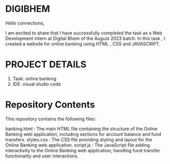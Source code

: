 # DIGIBHEM

Hello connections,

I am excited to share that I have successfully completed the task as a Web Development intern at Digital Bhem of the August 2023 batch. In this task , I created a website for online banking using HTML , CSS and JAVASCRIPT.

# PROJECT DETAILS

1. Task: online banking
2. IDE: visual studio code

# Repository Contents

This repository contains the following files:

banking.html : The main HTML file containing the structure of the Online Banking web application, including sections for account balance and fund transfers.
styles.css : The CSS file providing styling and layout for the Online Banking web application.
script.js : The JavaScript file adding interactivity to the Online Banking web application, handling fund transfer functionality and user interactions.
